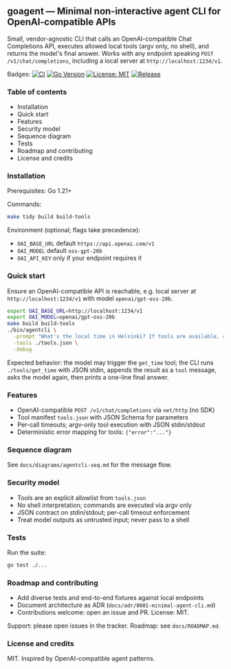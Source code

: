 ## goagent — Minimal non-interactive agent CLI for OpenAI‑compatible APIs

Small, vendor-agnostic CLI that calls an OpenAI-compatible Chat Completions API, executes allowed local tools (argv only, no shell), and returns the model's final answer. Works with any endpoint speaking `POST /v1/chat/completions`, including a local server at `http://localhost:1234/v1`.

Badges: [![CI](https://github.com/hyperifyio/goagent/actions/workflows/ci.yml/badge.svg)](https://github.com/hyperifyio/goagent/actions/workflows/ci.yml) [![Go Version](https://img.shields.io/github/go-mod/go-version/hyperifyio/goagent)](LICENSE) [![License: MIT](https://img.shields.io/badge/license-MIT-blue.svg)](LICENSE) [![Release](https://img.shields.io/github/v/release/hyperifyio/goagent?sort=semver)](https://github.com/hyperifyio/goagent/releases)

### Table of contents
- Installation
- Quick start
- Features
- Security model
- Sequence diagram
- Tests
- Roadmap and contributing
- License and credits

### Installation
Prerequisites: Go 1.21+

Commands:
```bash
make tidy build build-tools
```

Environment (optional; flags take precedence):
- `OAI_BASE_URL` default `https://api.openai.com/v1`
- `OAI_MODEL` default `oss-gpt-20b`
- `OAI_API_KEY` only if your endpoint requires it

### Quick start
Ensure an OpenAI-compatible API is reachable, e.g. local server at `http://localhost:1234/v1` with model `openai/gpt-oss-20b`.

```bash
export OAI_BASE_URL=http://localhost:1234/v1
export OAI_MODEL=openai/gpt-oss-20b
make build build-tools
./bin/agentcli \
  -prompt "What's the local time in Helsinki? If tools are available, call get_time." \
  -tools ./tools.json \
  -debug
```

Expected behavior: the model may trigger the `get_time` tool; the CLI runs `./tools/get_time` with JSON stdin, appends the result as a `tool` message, asks the model again, then prints a one-line final answer.

### Features
- OpenAI-compatible `POST /v1/chat/completions` via `net/http` (no SDK)
- Tool manifest `tools.json` with JSON Schema for parameters
- Per-call timeouts; argv-only tool execution with JSON stdin/stdout
- Deterministic error mapping for tools: `{"error":"..."}`

### Sequence diagram
See `docs/diagrams/agentcli-seq.md` for the message flow.

### Security model
- Tools are an explicit allowlist from `tools.json`
- No shell interpretation; commands are executed via argv only
- JSON contract on stdin/stdout; per-call timeout enforcement
- Treat model outputs as untrusted input; never pass to a shell

### Tests
Run the suite:
```bash
go test ./...
```

### Roadmap and contributing
- Add diverse tests and end-to-end fixtures against local endpoints
- Document architecture as ADR (`docs/adr/0001-minimal-agent-cli.md`)
- Contributions welcome: open an issue and PR. License: MIT.

Support: please open issues in the tracker.
Roadmap: see `docs/ROADMAP.md`.

### License and credits
MIT. Inspired by OpenAI-compatible agent patterns.
